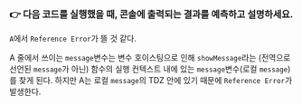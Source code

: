 ### 👉 다음 코드를 실행했을 때, 콘솔에 출력되는 결과를 예측하고 설명하세요.

`A`에서 `Reference Error`가 뜰 것 같다.

A 줄에서 쓰이는 `message`변수는 변수 호이스팅으로 인해 `showMessage`라는 (전역으로 선언된 `message`가 아닌) 함수의 실행 컨텍스트 내에 있는 `message`변수(로컬 `message`)를 찾게 된다. 하지만 A는 로컬 `message`의 TDZ 안에 있기 때문에 `Reference Error`가 발생한다.